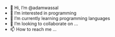 - 👋 Hi, I’m @adamwassal
- 👀 I’m interested in programming
- 🌱 I’m currently learning programming languages
- 💞️ I’m looking to collaborate on ...
- 📫 How to reach me ...

<!---
adamwassal/adamwassal is a ✨ special ✨ repository because its `README.md` (this file) appears on your GitHub profile.
You can click the Preview link to take a look at your changes.
--->
